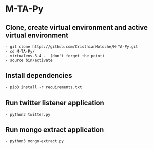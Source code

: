 # M-TA-Py

## Clone, create virtual environment and active virtual environment
```
- git clone https://github.com/CristhianMotoche/M-TA-Py.git
- cd M-TA-Py/
- virtualenv-3.4 .  (don't forget the point)
- source bin/activate
```

## Install dependencies
```
- pip3 install -r requirements.txt
```

## Run twitter listener application
```
- python3 twitter.py
```

## Run mongo extract application
```
- python3 mongo-extract.py
```
